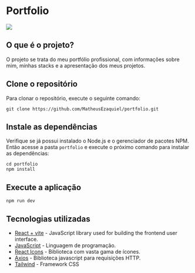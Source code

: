 # Portfolio

<img src="./portfolio/src/assets/image/github-readme/inicio.png">

## O que é o projeto?
O projeto se trata do meu portfólio profissional, com informações sobre mim, minhas stacks e a apresentação dos meus projetos.

## Clone o repositório
Para clonar o repositório, execute o seguinte comando:

    git clone https://github.com/MatheusEzaquiel/portfolio.git

## Instale as dependências
Verifique se já possui instalado o Node.js e o gerenciador de pacotes NPM. Então acesse a pasta `portfolio` e execute o próximo comando para instalar as dependências:

    cd portfolio
    npm install

## Execute a aplicação

    npm run dev

## Tecnologias utilizadas

- [React + vite](https://react.dev/) - JavaScript library used for building the frontend user interface.
- [JavaScript](https://developer.mozilla.org/en-US/docs/Web/JavaScript) - Linguagem de programação.
- [React Icons](https://react-icons.github.io/react-icons/) - Biblioteca com vasta gama de ícones.
- [Axios](https://axios-http.com/docs/intro) - Biblioteca javascript para requisições HTTP.
- [Tailwind](https://tailwindcss.com/docs/overflow) - Framework CSS
